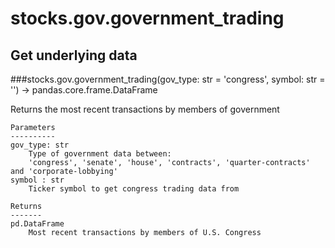# stocks.gov.government_trading

## Get underlying data 
###stocks.gov.government_trading(gov_type: str = 'congress', symbol: str = '') -> pandas.core.frame.DataFrame

Returns the most recent transactions by members of government

    Parameters
    ----------
    gov_type: str
        Type of government data between:
        'congress', 'senate', 'house', 'contracts', 'quarter-contracts' and 'corporate-lobbying'
    symbol : str
        Ticker symbol to get congress trading data from

    Returns
    -------
    pd.DataFrame
        Most recent transactions by members of U.S. Congress
